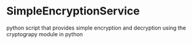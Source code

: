 # SimpleEncryptionService
python script that provides simple encryption and decryption using the cryptograpy module in python
